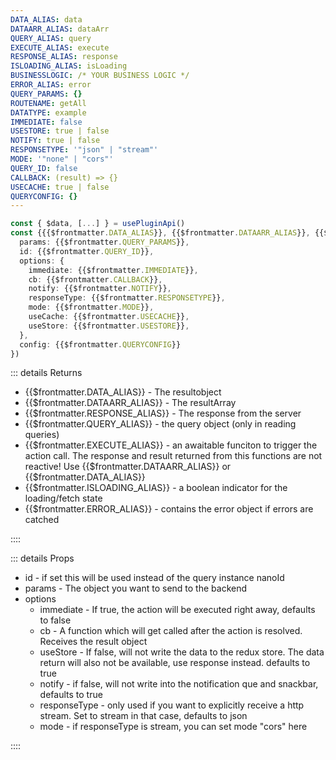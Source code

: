 ```yaml
---
DATA_ALIAS: data
DATAARR_ALIAS: dataArr
QUERY_ALIAS: query
EXECUTE_ALIAS: execute
RESPONSE_ALIAS: response
ISLOADING_ALIAS: isLoading
BUSINESSLOGIC: /* YOUR BUSINESS LOGIC */
ERROR_ALIAS: error
QUERY_PARAMS: {}
ROUTENAME: getAll
DATATYPE: example
IMMEDIATE: false
USESTORE: true | false
NOTIFY: true | false
RESPONSETYPE: '"json" | "stream"'
MODE: '"none" | "cors"'
QUERY_ID: false
CALLBACK: (result) => {}
USECACHE: true | false
QUERYCONFIG: {}
---
```


```typescript
const { $data, [...] } = usePluginApi()
const {{{$frontmatter.DATA_ALIAS}}, {{$frontmatter.DATAARR_ALIAS}}, {{$frontmatter.RESPONSE_ALIAS}}, {{$frontmatter.QUERY_ALIAS}}, {{$frontmatter.EXECUTE_ALIAS}}, {{$frontmatter.ISLOADING_ALIAS}}, {{$frontmatter.ERROR_ALIAS}} } = $data.{{$frontmatter.DATATYPE}}.{{$frontmatter.ROUTENAME}}({
  params: {{$frontmatter.QUERY_PARAMS}},
  id: {{$frontmatter.QUERY_ID}},
  options: {
    immediate: {{$frontmatter.IMMEDIATE}},
    cb: {{$frontmatter.CALLBACK}},
    notify: {{$frontmatter.NOTIFY}},
    responseType: {{$frontmatter.RESPONSETYPE}},
    mode: {{$frontmatter.MODE}},
    useCache: {{$frontmatter.USECACHE}},
    useStore: {{$frontmatter.USESTORE}},
  },
  config: {{$frontmatter.QUERYCONFIG}}
})
```

::: details Returns

- {{$frontmatter.DATA_ALIAS}} - The resultobject
- {{$frontmatter.DATAARR_ALIAS}} - The resultArray
- {{$frontmatter.RESPONSE_ALIAS}} - The response from the server
- {{$frontmatter.QUERY_ALIAS}} - the query object (only in reading queries)
- {{$frontmatter.EXECUTE_ALIAS}} - an awaitable funciton to trigger the action call. The response and result returned from this functions are not reactive! Use {{$frontmatter.DATAARR_ALIAS}} or {{$frontmatter.DATA_ALIAS}}
- {{$frontmatter.ISLOADING_ALIAS}} - a boolean indicator for the loading/fetch state
- {{$frontmatter.ERROR_ALIAS}} - contains the error object if errors are catched

::::

::: details Props

- id - if set this will be used instead of the query instance nanoId
- params - The object you want to send to the backend
- options
  - immediate - If true, the action will be executed right away, defaults to false
  - cb - A function which will get called after the action is resolved. Receives the result object
  - useStore - If false, will not write the data to the redux store. The data return will also not be available, use response instead. defaults to true
  - notify - if false, will not write into the notification que and snackbar, defaults to true
  - responseType - only used if you want to explicitly receive a http stream. Set to stream in that case, defaults to json
  - mode - if responseType is stream, you can set mode "cors" here

::::
